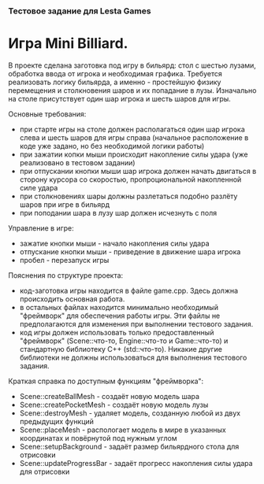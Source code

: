 ### Тестовое задание для Lesta Games

# Игра Mini Billiard.

В проекте сделана заготовка под игру в бильярд: стол с шестью лузами, обработка ввода от игрока и необходимая графика. Требуется реализовать логику бильярда,
а именно - простейшую физику перемещения и столкновения шаров и их попадание в лузы. Изначально на столе присутствует один шар игрока и шесть шаров для игры.

Основные требования:
- при старте игры на столе должен располагаться один шар игрока слева и шесть шаров для игры справа (начальное расположение в коде уже задано, 
но без необходимой логики работы)
- при зажатии копки мыши происходит накопление силы удара (уже реализовано в тестовом задании)
- при отпускании кнопки мыши шар игрока должен начать двигаться в сторону курсора со скоростью, пропроциональной накопленной силе удара
- при столкновениях шары должны разлетаться подобно разлёту шаров при игре в бильярд
- при поподании шара в лузу шар должен исчезнуть с поля

Управление в игре:
- зажатие кнопки мыши - начало накопления силы удара
- отпускание кнопки мыши - приведение в движение шара игрока
- пробел - перезапуск игры

Пояснения по структуре проекта:
- код-заготовка игры находится в файле game.cpp. Здесь должна происходить основная работа.
- в остальных файлах находится минимально необходимый "фреймворк" для обеспечения работы игры. Эти файлы не предполагаются для изменения при выполнении тестового задания.
- код игры должен использовать только предоставленный "фреймворк" (Scene::что-то, Engine::что-то и Game::что-то) и стандартную библиотеку C++ (std::что-то).
Никакие другие библиотеки не должны использоваться для выполнения тестового задания.

Краткая справка по доступным функциям "фреймворка":
- Scene::createBallMesh - создаёт новую модель шара
- Scene::createPocketMesh - создаёт новую модель лузы
- Scene::destroyMesh - удаляет модель, созданную любой из двух предыдущих функций
- Scene::placeMesh - распологает модель в мире в указанных координатах и повёрнутой под нужным углом
- Scene::setupBackground - задаёт размер бильярдного стола для отрисовки
- Scene::updateProgressBar - задаёт прогресс накопления силы удара для отрисовки
